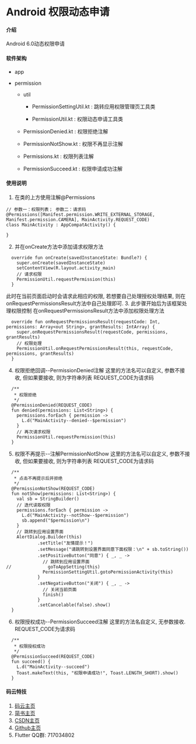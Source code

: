 # Android 权限动态申请

#### 介绍
Android 6.0动态权限申请

#### 软件架构
- app

- permission
    - util
    
        - PermissionSettingUtil.kt :  跳转应用权限管理页工具类
        
        - PermissionUtil.kt        :  权限动态申请工具类
        
    - PermissionDenied.kt          :  权限拒绝注解
    
    - PermissionNotShow.kt         :  权限不再显示注解
    
    - Permissions.kt               :  权限列表注解
    
    - PermissionSucceed.kt         :  权限申请成功注解
    

#### 使用说明
1. 在类的上方使用注解@Permissions
```
// 参数一：权限列表； 参数二：请求码
@Permissions([Manifest.permission.WRITE_EXTERNAL_STORAGE, Manifest.permission.CAMERA], MainActivity.REQUEST_CODE)
class MainActivity : AppCompatActivity() {

}
```
2. 并在onCreate方法中添加请求权限方法
```
  override fun onCreate(savedInstanceState: Bundle?) {
    super.onCreate(savedInstanceState)
    setContentView(R.layout.activity_main)
    // 请求权限
    PermissionUtil.requestPermission(this)
  }
```
此时在当前页面启动时会请求此相应的权限, 若想要自己处理授权处理结果, 则在onRequestPermissionsResult方法中自己处理即可.
3. 此步骤开始后为该框架处理权限控制
在onRequestPermissionsResult方法中添加权限处理方法
```
  override fun onRequestPermissionsResult(requestCode: Int, permissions: Array<out String>, grantResults: IntArray) {
    super.onRequestPermissionsResult(requestCode, permissions, grantResults)
    // 权限处理
    PermissionUtil.onRequestPermissionsResult(this, requestCode, permissions, grantResults)
  }
```
4. 权限拒绝回调--PermissionDenied注解
这里的方法名可以自定义, 参数不接收, 但如果要接收, 则为字符串列表
REQUEST_CODE为请求码
```
  /**
   * 权限拒绝
   */
  @PermissionDenied(REQUEST_CODE)
  fun denied(permissions: List<String>) {
    permissions.forEach { permission ->
      L.d("MainActivity--denied--$permission")
    }
    // 再次请求权限
    PermissionUtil.requestPermission(this)
  }
```
5. 权限不再提示--注解PermissionNotShow
这里的方法名可以自定义, 参数不接收, 但如果要接收, 则为字符串列表
REQUEST_CODE为请求码
```
  /**
   * 点击不再提示后并拒绝
   */
  @PermissionNotShow(REQUEST_CODE)
  fun notShow(permissions: List<String>) {
    val sb = StringBuilder()
    // 迭代读取权限
    permissions.forEach { permission ->
      L.d("MainActivity--notShow--$permission")
      sb.append("$permission\n")
    }
    // 跳转到应用设置界面
    AlertDialog.Builder(this)
            .setTitle("友情提示！")
            .setMessage("请跳转到设置界面同意下面权限：\n" + sb.toString())
            .setPositiveButton("同意") { _, _ ->
              // 跳转到应用设置界面
//              goToAppSetting(this)
              PermissionSettingUtil.gotoPermissionActivity(this)
            }
            .setNegativeButton("关闭") { _, _ ->
              // 关闭当前页面
              finish()
            }
            .setCancelable(false).show()
  }
```
6. 权限授权成功--PermissionSucceed注解
这里的方法名自定义, 无参数接收.
REQUEST_CODE为请求码
```
  /**
   * 权限授权成功
   */
  @PermissionSucceed(REQUEST_CODE)
  fun succeed() {
    L.d("MainActivity--succeed")
    Toast.makeText(this, "权限申请成功!", Toast.LENGTH_SHORT).show()
  }
```

#### 码云特技

1. [码云主页](https://gitee.com/mazaiting)
2. [简书主页](https://www.jianshu.com/u/5d2cb4bfeb15)
3. [CSDN主页](https://blog.csdn.net/mazaiting)
4. [Github主页](https://github.com/mazaiting)
5. Flutter QQ群: 717034802
